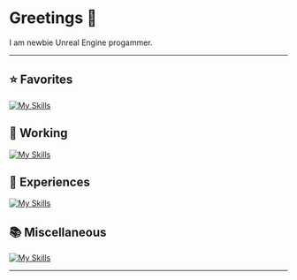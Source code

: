 # Greetings 👋

I am newbie Unreal Engine progammer.

---

## ⭐ Favorites
[![My Skills](https://skillicons.dev/icons?i=unreal)](https://skillicons.dev)

## 💼 Working
[![My Skills](https://skillicons.dev/icons?i=py,pytorch,sklearn&perline=10)](https://skillicons.dev)

## 🌱 Experiences
[![My Skills](https://skillicons.dev/icons?i=anaconda,androidstudio,c,cpp,cs,css,debian,docker,eclipse,figma,html,java,js,jquery,kali,latex,linux,lua,matlab,maven,mint,mongodb,mysql,npm,opencv,php,powershell,ps,pycharm,r,regex,ruby,sublime,selenium,spring,tensorflow,threejs,ubuntu,unity,vim,vscode,&perline=10)](https://skillicons.dev)

## 📚 Miscellaneous
[![My Skills](https://skillicons.dev/icons?i=ae,blender,discord,github,obsidian,twitter&perline=10)](https://skillicons.dev)

---


